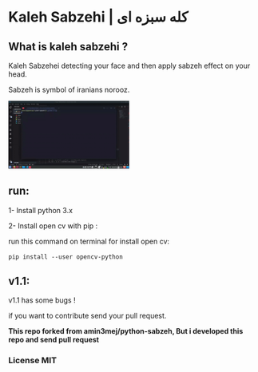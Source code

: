 

# Kaleh Sabzehi  |   کله سبزه ای 

## What is kaleh sabzehi ?

Kaleh Sabzehei detecting your face and then apply sabzeh effect on your head.

Sabzeh is symbol of iranians norooz.


<a href="https://github.com/mehrdad-dev/kaleh-sabzehi/tree/master/demo" target="_blank">
<img src="https://raw.githubusercontent.com/mehrdad-dev/kaleh-sabzehi/master/demo/demo.gif" width="48%">
</a>

## run:
1- Install python 3.x

2- Install open cv with pip :


run this command on terminal for install open cv:

    pip install --user opencv-python

## v1.1:

v1.1 has some bugs !

if you want to contribute send your pull request.


**This repo forked from amin3mej/python-sabzeh, But i developed this repo and send pull request**

### License MIT

